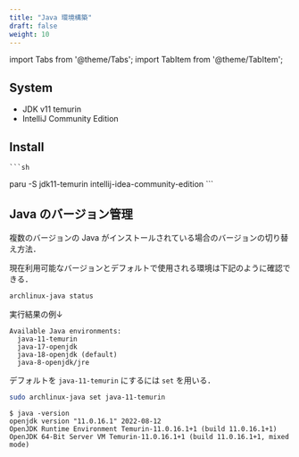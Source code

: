 ```yaml
---
title: "Java 環境構築"
draft: false
weight: 10
---
```


import Tabs from '@theme/Tabs';
import TabItem from '@theme/TabItem';


## System

- JDK v11 temurin
- IntelliJ Community Edition

## Install

<Tabs groupId="OS" queryString>
  <TabItem value="arch" label="Arch">

    ```sh
paru -S jdk11-temurin intellij-idea-community-edition
    ```

  </TabItem>
</Tabs>

## Java のバージョン管理

複数のバージョンの Java がインストールされている場合のバージョンの切り替え方法．

現在利用可能なバージョンとデフォルトで使用される環境は下記のように確認できる．

```sh
archlinux-java status
```

実行結果の例↓

```text
Available Java environments:
  java-11-temurin
  java-17-openjdk
  java-18-openjdk (default)
  java-8-openjdk/jre
```

デフォルトを `java-11-temurin` にするには `set` を用いる．

```sh
sudo archlinux-java set java-11-temurin
```

```text
$ java -version
openjdk version "11.0.16.1" 2022-08-12
OpenJDK Runtime Environment Temurin-11.0.16.1+1 (build 11.0.16.1+1)
OpenJDK 64-Bit Server VM Temurin-11.0.16.1+1 (build 11.0.16.1+1, mixed mode)
```
